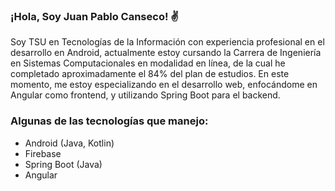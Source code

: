 ### ¡Hola, Soy Juan Pablo Canseco! ✌️
Soy TSU en Tecnologías de la Información con experiencia profesional en el desarrollo en Android, actualmente estoy cursando la Carrera de Ingeniería en Sistemas Computacionales en modalidad en línea, de la cual he completado aproximadamente el 84% del plan de estudios. En este momento, me estoy especializando en el desarrollo web, enfocándome en Angular como frontend, y utilizando Spring Boot para el backend.

### Algunas de las tecnologías que manejo:
- Android (Java, Kotlin)
- Firebase
- Spring Boot (Java)
- Angular

